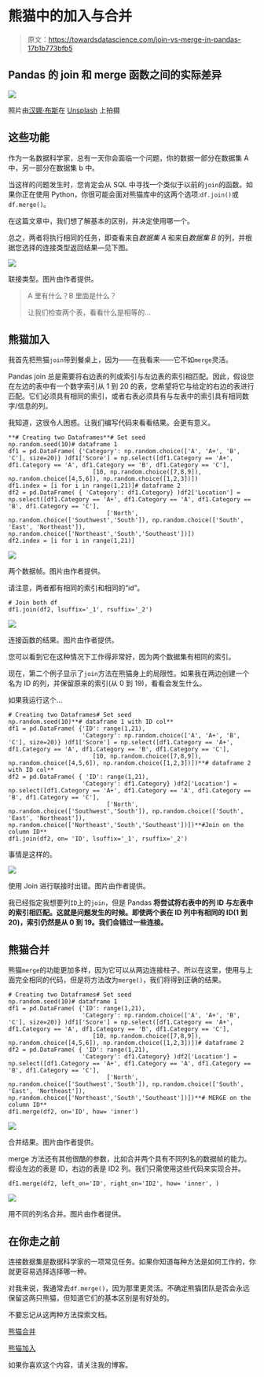 # 熊猫中的加入与合并

> 原文：<https://towardsdatascience.com/join-vs-merge-in-pandas-17b1b773bfb5>

## Pandas 的 join 和 merge 函数之间的实际差异

![](img/70d0720f5f90064a7f87e6da65a6a6f2.png)

照片由[汉娜·布斯](https://unsplash.com/@hannahbusing?utm_source=unsplash&utm_medium=referral&utm_content=creditCopyText)在 [Unsplash](https://unsplash.com/s/photos/join?utm_source=unsplash&utm_medium=referral&utm_content=creditCopyText) 上拍摄

## 这些功能

作为一名数据科学家，总有一天你会面临一个问题，你的数据一部分在数据集 A 中，另一部分在数据集 b 中。

当这样的问题发生时，您肯定会从 SQL 中寻找一个类似于以前的`join`的函数。如果你正在使用 Python，你很可能会面对熊猫库中的这两个选项:`df.join()`或`df.merge()`。

在这篇文章中，我们想了解基本的区别，并决定使用哪一个。

总之，两者将执行相同的任务，即查看来自*数据集 A* 和来自*数据集 B* 的列，并根据您选择的连接类型返回结果—见下图。

![](img/12fd94fbbc04bb01f23c9503e779511f.png)

联接类型。图片由作者提供。

> A 里有什么？B 里面是什么？
> 
> 让我们检查两个表，看看什么是相等的…

## 熊猫加入

我首先把熊猫`join`带到餐桌上，因为——在我看来——它不如`merge`灵活。

Pandas join 总是需要将右边表的列或索引与左边表的索引相匹配。因此，假设您在左边的表中有一个数字索引从 1 到 20 的表，您希望将它与给定的右边的表进行匹配。它们必须具有相同的索引，或者右表必须具有与左表中的索引具有相同数字/信息的列。

我知道，这很令人困惑。让我们编写代码来看看结果。会更有意义。

```
**# Creating two Dataframes**# Set seed
np.random.seed(10)# dataframe 1
df1 = pd.DataFrame( {'Category': np.random.choice(['A', 'A+', 'B', 'C'], size=20)} )df1['Score'] = np.select([df1.Category == 'A+', df1.Category == 'A', df1.Category == 'B', df1.Category == 'C'],
                        [10, np.random.choice([7,8,9]), np.random.choice([4,5,6]), np.random.choice([1,2,3])])
df1.index = [i for i in range(1,21)]# dataframe 2
df2 = pd.DataFrame( { 'Category': df1.Category} )df2['Location'] = np.select([df1.Category == 'A+', df1.Category == 'A', df1.Category == 'B', df1.Category == 'C'],
                            ['North', np.random.choice(['Southwest','South']), np.random.choice(['South', 'East', 'Northeast']), np.random.choice(['Northeast','South','Southeast'])])
df2.index = [i for i in range(1,21)]
```

![](img/25564834b166a31a062af52081ff61c7.png)

两个数据帧。图片由作者提供。

请注意，两者都有相同的索引和相同的“id”。

```
# Join both df
df1.join(df2, lsuffix='_1', rsuffix='_2')
```

![](img/555773d28e4811e6007248d5828c11be.png)

连接函数的结果。图片由作者提供。

您可以看到它在这种情况下工作得非常好，因为两个数据集有相同的索引。

现在，第二个例子显示了`join`方法在熊猫身上的局限性。如果我在两边创建一个名为 ID 的列，并保留原来的索引(从 0 到 19)，看看会发生什么。

如果我运行这个…

```
# Creating two Dataframes# Set seed
np.random.seed(10)**# dataframe 1 with ID col**
df1 = pd.DataFrame( {'ID': range(1,21),
                     'Category': np.random.choice(['A', 'A+', 'B', 'C'], size=20)} )df1['Score'] = np.select([df1.Category == 'A+', df1.Category == 'A', df1.Category == 'B', df1.Category == 'C'],
                        [10, np.random.choice([7,8,9]), np.random.choice([4,5,6]), np.random.choice([1,2,3])])**# dataframe 2 with ID col**
df2 = pd.DataFrame( { 'ID': range(1,21),
                     'Category': df1.Category} )df2['Location'] = np.select([df1.Category == 'A+', df1.Category == 'A', df1.Category == 'B', df1.Category == 'C'],
                            ['North', np.random.choice(['Southwest','South']), np.random.choice(['South', 'East', 'Northeast']), np.random.choice(['Northeast','South','Southeast'])])**#Join on the column ID**
df1.join(df2, on= 'ID', lsuffix='_1', rsuffix='_2')
```

事情是这样的。

![](img/98513bb1be0432c6a4744c58dc52f9e6.png)

使用 Join 进行联接时出错。图片由作者提供。

我已经指定我想要列`ID`上的`join`，但是 Pandas **将尝试将右表中的列 ID 与左表中的索引相匹配。这就是问题发生的时候。即使两个表在 ID 列中有相同的 ID(1 到 20)，索引仍然是从 0 到 19。我们会错过一些连接。**

## 熊猫合并

熊猫`merge`的功能更加多样，因为它可以从两边连接柱子。所以在这里，使用与上面完全相同的代码，但是将方法改为`merge()`，我们将得到正确的结果。

```
# Creating two Dataframes# Set seed
np.random.seed(10)# dataframe 1
df1 = pd.DataFrame( {'ID': range(1,21),
                     'Category': np.random.choice(['A', 'A+', 'B', 'C'], size=20)} )df1['Score'] = np.select([df1.Category == 'A+', df1.Category == 'A', df1.Category == 'B', df1.Category == 'C'],
                        [10, np.random.choice([7,8,9]), np.random.choice([4,5,6]), np.random.choice([1,2,3])])# dataframe 2
df2 = pd.DataFrame( { 'ID': range(1,21),
                     'Category': df1.Category} )df2['Location'] = np.select([df1.Category == 'A+', df1.Category == 'A', df1.Category == 'B', df1.Category == 'C'],
                            ['North', np.random.choice(['Southwest','South']), np.random.choice(['South', 'East', 'Northeast']), np.random.choice(['Northeast','South','Southeast'])])**# MERGE on the column ID**
df1.merge(df2, on='ID', how= 'inner')
```

![](img/384018424f06c0e5699107a0624a687e.png)

合并结果。图片由作者提供。

merge 方法还有其他很酷的参数，比如合并两个具有不同列名的数据帧的能力。假设左边的表是 ID，右边的表是 ID2 列。我们只需使用这些代码来实现合并。

```
df1.merge(df2, left_on='ID', right_on='ID2', how= 'inner', )
```

![](img/cb036ba52c51216ff5586865f7fe6f4b.png)

用不同的列名合并。图片由作者提供。

## 在你走之前

连接数据集是数据科学家的一项常见任务。如果你知道每种方法是如何工作的，你就更容易选择选择哪一种。

对我来说，我通常去`df.merge()`，因为那里更灵活。不确定熊猫团队是否会永远保留这两只熊猫，但知道它们的基本区别是有好处的。

不要忘记从这两种方法探索文档。

[熊猫合并](https://pandas.pydata.org/docs/reference/api/pandas.DataFrame.merge.html)

[熊猫加入](https://pandas.pydata.org/docs/reference/api/pandas.DataFrame.join.html)

如果你喜欢这个内容，请关注我的博客。

[](https://gustavorsantos.medium.com/) 